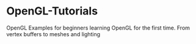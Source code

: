 # OpenGL-Tutorials
OpenGL Examples for beginners learning OpenGL for the first time. From vertex buffers to meshes and lighting
